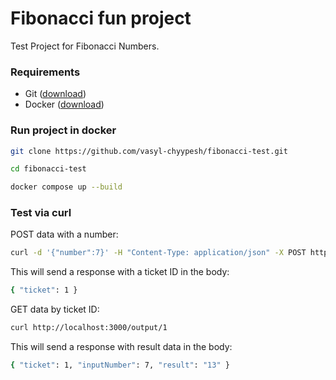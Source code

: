 # Fibonacci fun project

Test Project for Fibonacci Numbers.

### Requirements
- Git ([download](https://git-scm.com/downloads))
- Docker ([download](https://docs.docker.com/get-docker/))

### Run project in docker
```bash
git clone https://github.com/vasyl-chyypesh/fibonacci-test.git

cd fibonacci-test

docker compose up --build
```

### Test via curl
POST data with a number:

```bash
curl -d '{"number":7}' -H "Content-Type: application/json" -X POST http://localhost:3000/input
```

This will send a response with a ticket ID in the body:

```bash
{ "ticket": 1 }
```

GET data by ticket ID:

```bash
curl http://localhost:3000/output/1
```

This will send a response with result data in the body:

```bash
{ "ticket": 1, "inputNumber": 7, "result": "13" }
```
